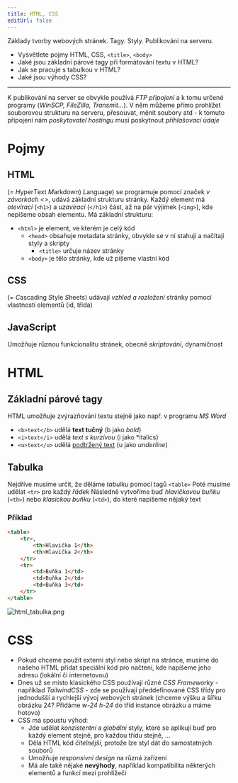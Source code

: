 ```yaml
---
title: HTML, CSS
editUrl: false
---
```


Základy tvorby webových stránek. Tagy. Styly. Publikování na serveru.

* Vysvětlete pojmy HTML, CSS, `<title>`, `<body>`
* Jaké jsou základní párové tagy při formátování textu v HTML?
* Jak se pracuje s tabulkou v HTML?
* Jaké jsou výhody CSS?

***

K publikování na server se obvykle používá *FTP připojení* a k tomu určené programy (*WinSCP, FileZilla, Transmit...*). V něm můžeme přímo prohlížet souborovou strukturu na serveru, přesouvat, měnit soubory atd - k tomuto připojení nám *poskytovatel hostingu* musí poskytnout *přihlašovací údaje*

# Pojmy

## HTML

(= *H*yper*T*ext *M*arkdown) *L*anguage) se programuje pomocí značek *v závorkách <>*, udává základní strukturu stránky. Každý element má *otevírací* (`<h1>`) a *uzavírací* (`</h1>`) část, až na pár výjimek (`<img>`), kde nepíšeme obsah elementu. Má základní strukturu:

* `<html>` je element, ve kterém je celý kód
  * `<head>` obsahuje metadata stránky, obvykle se v ní stahují a načítají styly a skripty
    * `<title>` určuje název stránky
  * `<body>` je tělo stránky, kde už píšeme vlastní kód

## CSS

(= *C*ascading *S*tyle *S*heets) udávají *vzhled a rozložení* stránky pomocí vlastností elementů (id, třída)

## JavaScript

Umožňuje různou funkcionalitu stránek, obecně *skriptování*, dynamičnost

# HTML

## Základní párové tagy

HTML umožňuje zvýrazňování textu stejně jako např. v programu *MS Word*

* `<b>text</b>` udělá **text tučný** (b jako *bold*)
* `<i>text</i>` udělá *text s kurzívou* (i jako \*italics)
* `<u>text</u>` udělá <u>podtržený text</u> (u jako *underline*)

## Tabulka

Nejdříve musíme určit, že děláme *tabulku* pomocí tagů `<table>`
Poté musíme udělat `<tr>` pro každý *řádek*
Následně vytvoříme buď *hlavičkovou buňku* (`<th>`) nebo *klasickou buňku* (`<td>`), do které napíšeme nějaký text

### Příklad

```html
<table>
	<tr>, 
		<th>Hlavička 1</th>
		<th>Hlavička 2</th>
	</tr>
	<tr>
		<td>Buňka 1</td>
		<td>Buňka 2</td>
		<td>Buňka 3</td>
	</tr>
</table>
```

![html\_tabulka.png](../../../../../assets/notes/informatika/obrázky/html_tabulka.png)

# CSS

* Pokud chceme použít externí styl nebo skript na stránce, musíme do našeho HTML přidat speciální kód pro načtení, kde napíšeme jeho adresu (lokální či internetovou)
* Dnes už se místo klasického CSS používají různé *CSS Frameworky* - například *TailwindCSS* - zde se používají předdefinované CSS třídy pro jednodušší a rychlejší vývoj webových stránek (chceme výšku a šířku obrázku 24? Přidáme *w-24 h-24* do tříd instance obrázku a máme hotovo)
* CSS má spoustu výhod:
  * Jde udělat *konzistentní* a *globální* styly, které se aplikují buď pro každý element stejně, pro každou třídu stejně, ...
  * Dělá HTML kód *čitelnější*, protože lze styl dát do samostatných souborů
  * Umožňuje *responsivní design* na různá zařízení
  * Má ale také nějaké **nevýhody**, například kompatibilita některých elementů a funkcí mezi prohlížeči
